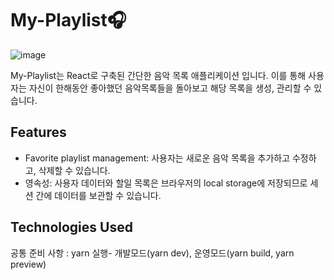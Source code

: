 # My-Playlist🎧
![image](https://github.com/mulddang2/My-Playlist/assets/96711699/55a25aeb-a4b1-49bb-b665-2e9f09d941ee)

My-Playlist는 React로 구축된 간단한 음악 목록 애플리케이션 입니다. 이를 통해 사용자는 자신이 한해동안 좋아했던 음악목록들을 돌아보고 해당 목록을 생성, 관리할 수 있습니다.

## Features
- Favorite playlist management: 사용자는 새로운 음악 목록을 추가하고 수정하고, 삭제할 수 있습니다.
- 영속성: 사용자 데이터와 할일 목록은 브라우저의 local storage에 저장되므로 세션 간에 데이터를 보관할 수 있습니다.

## Technologies Used


공통 준비 사항 : yarn 
실행- 개발모드(yarn dev), 운영모드(yarn build, yarn preview) 
